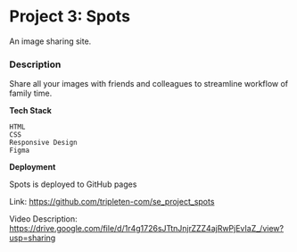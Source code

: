 # Project 3: Spots

An image sharing site.

### Description  

Share all your images with friends and colleagues to streamline workflow of family time.
  
**Tech Stack**
  
    HTML
    CSS
    Responsive Design
    Figma
  

**Deployment**

Spots is deployed to GitHub pages

Link: https://github.com/tripleten-com/se_project_spots

Video Description: https://drive.google.com/file/d/1r4g1726sJTtnJnjrZZZ4ajRwPjEvIaZ_/view?usp=sharing

